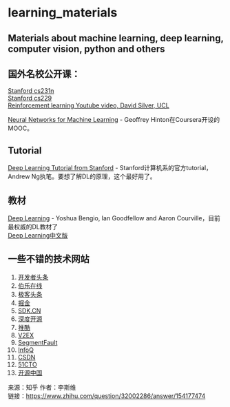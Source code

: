 # learning_materials
## Materials about machine learning, deep learning, computer vision, python and others
## 国外名校公开课：
[Stanford cs231n](http://cs231n.stanford.edu/)<br>
[Stanford cs229](http://cs229.stanford.edu/)<br>
[Reinforcement learning Youtube video, David Silver, UCL](https://youtu.be/2pWv7GOvuf0)<br>

[Neural Networks for Machine Learning](https://www.coursera.org/learn/neural-networks) - Geoffrey Hinton在Coursera开设的MOOC。<br>


## Tutorial
[Deep Learning Tutorial from Stanford](http://ufldl.stanford.edu/tutorial/) - Stanford计算机系的官方tutorial，Andrew Ng执笔。要想了解DL的原理，这个最好用了。<br>

## 教材
[Deep Learning](http://www.deeplearningbook.org/) - Yoshua Bengio, Ian Goodfellow and Aaron Courville，目前最权威的DL教材了<br>
[Deep Learning中文版](https://github.com/exacity/deeplearningbook-chinese)<br>

## 一些不错的技术网站
1. [开发者头条](https://toutiao.io/) <br>
2. [伯乐在线](http://www.jobbole.com/) <br>
3. [极客头条](http://geek.csdn.net/)<br>
4. [掘金](https://juejin.im/)<br>
5. [SDK.CN](https://www.sdk.cn/)<br>
6. [深度开源](http://www.open-open.com/)<br>
7. [推酷](http://www.tuicool.com/)<br>
8. [V2EX](https://www.v2ex.com/)<br>
9. [SegmentFault](https://segmentfault.com/)<br>
10. [InfoQ](https://www.infoq.com/)<br>
11. [CSDN](http://www.csdn.net/)<br>
12. [51CTO](http://www.51cto.com/)<br>
13. [开源中国](http://www.oschina.net/)<br>

来源：知乎 作者：李斯维<br>
链接：https://www.zhihu.com/question/32002286/answer/154177474



